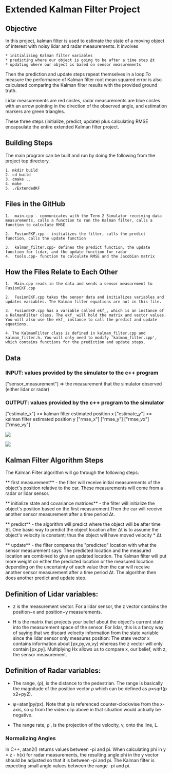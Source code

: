 # Extended Kalman Filter Project

## Objective

In this project, kalman filter is used to estimate the state of a moving object of interest with noisy lidar and radar measurements. It involves
 
	* initializing Kalman filter variables
	* predicting where our object is going to be after a time step Δt
	* updating where our object is based on sensor measurements

Then the prediction and update steps repeat themselves in a loop.To measure the performance of Kalman filter root mean squared error is also calculated comparing the Kalman filter results with the provided ground truth. 

Lidar measurements are red circles, radar measurements are blue circles with an arrow pointing in the direction of the observed angle, and estimation markers are green triangles.

These three steps (initialize, predict, update) plus calculating RMSE encapsulate the entire extended Kalman filter project.

## Building Steps

The main program can be built and run by doing the following from the project top directory.

	1. mkdir build
	2. cd build
	3. cmake .. 
	4. make
	5. ./ExtendedKF


## Files in the GitHub
	1.	main.cpp - communicates with the Term 2 Simulator receiving data measurements, calls a function to run the Kalman filter, calls a function to calculate RMSE

	2.	FusionEKF.cpp - initializes the filter, calls the predict function, calls the update function
	
	3.	kalman_filter.cpp- defines the predict function, the update function for lidar, and the update function for radar
	4.	tools.cpp- function to calculate RMSE and the Jacobian matrix

## How the Files Relate to Each Other

	1.	Main.cpp reads in the data and sends a sensor measurement to FusionEKF.cpp

	2.	FusionEKF.cpp takes the sensor data and initializes variables and updates variables. The Kalman filter equations are not in this file. 
	
	3.	FusionEKF.cpp has a variable called ekf_, which is an instance of a KalmanFilter class. The ekf_ will hold the matrix and vector values. You will also use the ekf_ instance to call the predict and update equations.

	4. The KalmanFilter class is defined in kalman_filter.cpp and kalman_filter.h. You will only need to modify 'kalman_filter.cpp', which contains functions for the prediction and update steps.


## Data

### INPUT: values provided by the simulator to the c++ program

["sensor_measurement"] => the measurement that the simulator observed (either lidar or radar)


### OUTPUT: values provided by the c++ program to the simulator

["estimate_x"] <= kalman filter estimated position x
["estimate_y"] <= kalman filter estimated position y
["rmse_x"]
["rmse_y"]
["rmse_vx"]
["rmse_vy"]

![](output/EKF_dataset1.jpg)

![](output/EKF_dataset2.jpg) 

## Kalman Filter Algorithm Steps

The Kalman Filter algorithm will go through the following steps:

** first measurement** - the filter will receive initial measurements of the object's position relative to the car. These measurements will come from a radar or lidar sensor.

** initialize state and covariance matrices** - the filter will initialize the object's position based on the first measurement.Then the car will receive another sensor measurement after a time period Δt.
	
** predict** - the algorithm will predict where the object will be after time Δt. One basic way to predict the object location after Δt is to assume the object's velocity is constant; thus the object will have moved velocity * Δt. 
	
** update** - the filter compares the "predicted" location with what the sensor measurement says. The predicted location and the measured location are combined to give an updated location. The Kalman filter will put more weight on either the predicted location or the measured location depending on the uncertainty of each value then the car will receive another sensor measurement after a time period Δt. The algorithm then does another predict and update step.


## Definition of Lidar variables: <a name="lidar"></a>

- z is the measurement vector. For a lidar sensor, the z vector contains the position−x and position−y measurements.

- H is the matrix that projects your belief about the object's current state into the measurement space of the sensor. For lidar, this is a fancy way of saying that we discard velocity information from the state variable since the lidar sensor only measures position: The state vector x contains information about [p​x​​,p​y​​,v​x​​,v​y​​] whereas the z vector will only contain [px,py]. Multiplying Hx allows us to compare x, our belief, with z, the sensor measurement.

## Definition of Radar variables: <a name="radar"></a>


- The range, (ρ), is the distance to the pedestrian. The range is basically the magnitude of the position vector ρ which can be defined as ρ=sqrt(p​x​2​​+p​y​2​​).

- φ=atan(p​y​​/p​x​​). Note that φ is referenced counter-clockwise from the x-axis, so φ from the video clip above in that situation would actually be negative.

- The range rate, ​ρ​˙​​, is the projection of the velocity, v, onto the line, L.
	
### Normalizing Angles
	
In C++, atan2() returns values between -pi and pi. When calculating phi in y = z - h(x) for radar measurements, the resulting angle phi in the y vector should be adjusted so that it is between -pi and pi. The Kalman filter is expecting small angle values between the range -pi and pi.